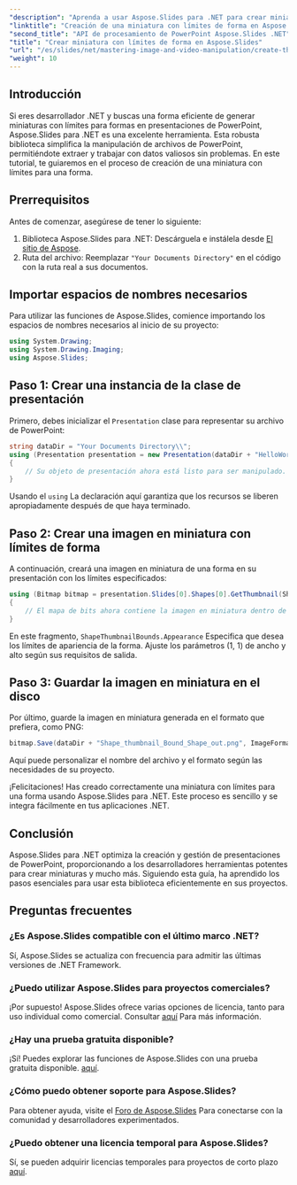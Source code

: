 ```yaml
---
"description": "Aprenda a usar Aspose.Slides para .NET para crear miniaturas con límites definidos para las formas en presentaciones de PowerPoint. Esta guía completa ofrece instrucciones paso a paso."
"linktitle": "Creación de una miniatura con límites de forma en Aspose.Slides"
"second_title": "API de procesamiento de PowerPoint Aspose.Slides .NET"
"title": "Crear miniatura con límites de forma en Aspose.Slides"
"url": "/es/slides/net/mastering-image-and-video-manipulation/create-thumbnail-bounds-shape/"
"weight": 10
---
```


## Introducción

Si eres desarrollador .NET y buscas una forma eficiente de generar miniaturas con límites para formas en presentaciones de PowerPoint, Aspose.Slides para .NET es una excelente herramienta. Esta robusta biblioteca simplifica la manipulación de archivos de PowerPoint, permitiéndote extraer y trabajar con datos valiosos sin problemas. En este tutorial, te guiaremos en el proceso de creación de una miniatura con límites para una forma.

## Prerrequisitos

Antes de comenzar, asegúrese de tener lo siguiente:

1. Biblioteca Aspose.Slides para .NET: Descárguela e instálela desde [El sitio de Aspose](https://releases.aspose.com/slides/net/).
2. Ruta del archivo: Reemplazar `"Your Documents Directory"` en el código con la ruta real a sus documentos.

## Importar espacios de nombres necesarios

Para utilizar las funciones de Aspose.Slides, comience importando los espacios de nombres necesarios al inicio de su proyecto:

```csharp
using System.Drawing;
using System.Drawing.Imaging;
using Aspose.Slides;
```

## Paso 1: Crear una instancia de la clase de presentación

Primero, debes inicializar el `Presentation` clase para representar su archivo de PowerPoint:

```csharp
string dataDir = "Your Documents Directory\\";
using (Presentation presentation = new Presentation(dataDir + "HelloWorld.pptx"))
{
    // Su objeto de presentación ahora está listo para ser manipulado.
}
```

Usando el `using` La declaración aquí garantiza que los recursos se liberen apropiadamente después de que haya terminado.

## Paso 2: Crear una imagen en miniatura con límites de forma

A continuación, creará una imagen en miniatura de una forma en su presentación con los límites especificados:

```csharp
using (Bitmap bitmap = presentation.Slides[0].Shapes[0].GetThumbnail(ShapeThumbnailBounds.Appearance, 1, 1))
{
    // El mapa de bits ahora contiene la imagen en miniatura dentro de los límites definidos.
}
```

En este fragmento, `ShapeThumbnailBounds.Appearance` Especifica que desea los límites de apariencia de la forma. Ajuste los parámetros (1, 1) de ancho y alto según sus requisitos de salida.

## Paso 3: Guardar la imagen en miniatura en el disco

Por último, guarde la imagen en miniatura generada en el formato que prefiera, como PNG:

```csharp
bitmap.Save(dataDir + "Shape_thumbnail_Bound_Shape_out.png", ImageFormat.Png);
```

Aquí puede personalizar el nombre del archivo y el formato según las necesidades de su proyecto.

¡Felicitaciones! Has creado correctamente una miniatura con límites para una forma usando Aspose.Slides para .NET. Este proceso es sencillo y se integra fácilmente en tus aplicaciones .NET.

## Conclusión

Aspose.Slides para .NET optimiza la creación y gestión de presentaciones de PowerPoint, proporcionando a los desarrolladores herramientas potentes para crear miniaturas y mucho más. Siguiendo esta guía, ha aprendido los pasos esenciales para usar esta biblioteca eficientemente en sus proyectos.

## Preguntas frecuentes

### ¿Es Aspose.Slides compatible con el último marco .NET?

Sí, Aspose.Slides se actualiza con frecuencia para admitir las últimas versiones de .NET Framework.

### ¿Puedo utilizar Aspose.Slides para proyectos comerciales?

¡Por supuesto! Aspose.Slides ofrece varias opciones de licencia, tanto para uso individual como comercial. Consultar [aquí](https://purchase.aspose.com/buy) Para más información.

### ¿Hay una prueba gratuita disponible?

¡Sí! Puedes explorar las funciones de Aspose.Slides con una prueba gratuita disponible. [aquí](https://releases.aspose.com/).

### ¿Cómo puedo obtener soporte para Aspose.Slides?

Para obtener ayuda, visite el [Foro de Aspose.Slides](https://forum.aspose.com/c/slides/11) Para conectarse con la comunidad y desarrolladores experimentados.

### ¿Puedo obtener una licencia temporal para Aspose.Slides?

Sí, se pueden adquirir licencias temporales para proyectos de corto plazo [aquí](https://purchase.aspose.com/temporary-license/).
